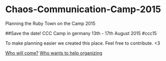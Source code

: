# Chaos-Communication-Camp-2015
Planning the Ruby Town on the Camp 2015

##Save the date! CCC Camp in germany 13th - 17th August 2015 #ccc15

To make planning easier we created this place. Feel free to contribute. <3

[Who will come?](https://github.com/rubytown/Chaos-Communication-Camp-2015/issues/1)
[Who wants to help organizing](https://github.com/rubytown/Chaos-Communication-Camp-2015/issues/2)
